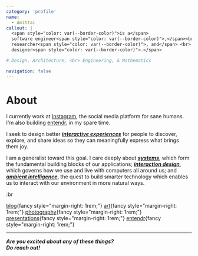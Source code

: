 ```yaml
---
category: 'profile'
name:
  - Amittai
callout: |
  <span style="color: var(--border-color)">is a</span>
  software engineer<span style="color: var(--border-color)">,</span><br>
  researcher<span style="color: var(--border-color)">, and</span> <br>
  designer<span style="color: var(--border-color)">.</span>

# Design, Architecture, <br> Engineering, & Mathematics

navigation: false
---
```


# About

I currently work at [Instagram][instagram], the social media platform
for sane humans.
I'm also building [entendr.][entendr] in my spare time.

I seek to design better [_**interactive experiences**_][interactive-experiences]
for people to discover, explore, and share ideas
so they can meaningfully express what brings them joy.

I am a generalist toward this goal. I care deeply about
[**_systems_**][systems],
which form the fundamental building blocks of our applications;
[**_interaction design_**][interaction-design],
which governs how we use and live with
computers all around us; and
**_[ambient intelligence][ambient-intelligence]_**,
the quest to build smarter technology
which enables us to interact with our environment in more natural ways.

:br

[blog](https://amittai.space){fancy style="margin-right: 1rem;"}
[art](https://amittai.art){fancy style="margin-right: 1rem;"}
[photography](https://www.instagram.com/amittai.art){fancy style="margin-right: 1rem;"}  
[presentations](https://slides.amittai.studio){fancy style="margin-right: 1rem;"}
[entendr](https://entendr.life){fancy style="margin-right: 1rem;"}

---

<!-- I carry a keen sense of responsibility for my work, including:

- **Ethical and responsible data collection and warehousing.**
  :br :br
  Knowing **what to collect**, **how**, **why**, and most importantly
  **how to respect user privacy and copyright issues** where applicable
  is important. I have relevant experience and coursework in
  **data mining** and **ethics** therein.
  :br
  Proper [warehousing][data-warehouse], be it in
  [data lakes][data-lake] or **SQL**/**NoSQL**
  databases, is also critical.
  I have experience working with SQL databases (**MySQL**, **PostgreSQL**),
  NoSQL databases (**MongoDB**, **Firebase**), and
  vector databases (**Pinecone**).
  and I am working to better understand the **underlying architectures
  and implementations of SQL databases**.
  :br :br

- **Ethical analysis, interpretation and usage**.
  :br
  We are in an exciting period when the potential of
  **deep learning** methods especially [transformers][attention-paper]
  are being realized.
  I am interested in the applications
  of novel neural network architectures and ideas to real-world problems.
  I have experience working with neural networks in
  [computer vision][computer-vision], [natural language processing][nlp],
  and [reinforcement learning][reinforcement-learning].  :br :br
  **I am particularly excited to explore the interplay between these
  cutting-edge fields and data ethics.**
  :br :br

- **Presentation and use in production.**
  :br
  Research output is only useful once it can be turned into a product
  and presented to an end user. For this, one needs to
  **identify existing gaps**, **design**, and **implement**
  innovative solutions that address existing needs.
  I have experiences [designing][design] and building front-end, user-facing applications.
  I am experienced with both [React][react], [Vue][vue],
  and their proxies ([Nuxt][nuxt], [Next][next], [Astro][astro]).
  :br :br
  
- **Teaching**
  :br
  **They say the best way to learn is to teach others.**  
  At [Dartmouth][dartmouth], I got the exciting opportunity to work closely
  with multiple professors in tinkering with and teaching their
  courses, as well as holding office hours to help students debug
  their code and understand the material better.
  The courses included **Systems Engineering**,
  **Artificial Intelligence**, **Database Systems**, **Data Structures**,
  and **Fullstack Web Development**.
  :br :br

- I also have experience building systems with a focus on
  **efficiency** and **high performance** using [C][c],
  [C++][cpp], [Rust][rust], and [Haskell][haskell].
  :br :br

---

I am also working on some stuff I am excited about
over at [entendr][entendr] and
recently started learning [Racket][racket] because of
its [language-oriented development][lang-dev] features. -->

<!-- --- -->

**_Are you excited about any of these things?  
Do reach out!_**

[data-warehouse]:           https://aws.amazon.com/what-is/data-warehouse/
[data-lake]:                https://www.databricks.com/discover/data-lakes

[lang-dev]:                 https://beautifulracket.com/appendix/why-lop-why-racket.html
[racket]:                   https://racket-lang.org
[react]:                    https://react.dev
[vue]:                      https://vuejs.org
[nuxt]:                     https://nuxt.com
[next]:                     https://nextjs.org
[category-theory]:          https://plato.stanford.edu/entries/category-theory/
[dl]:                       https://www.simplilearn.com/tutorials/deep-learning-tutorial/what-is-deep-learning
[design]:                   https://www.designcouncil.org.uk/our-work/what-is-design/
[functional-prg]:           https://spectrum.ieee.org/functional-programming
[dartmouth]:                https://home.dartmouth.edu/
[entendr]:                  https://entendr.life
[attention-paper]:          https://arxiv.org/pdf/1706.03762.pdf
[computer-vision]:          https://www.sas.com/en_us/insights/analytics/computer-vision.html
[reinforcement-learning]:   https://www.techtarget.com/searchenterpriseai/definition/reinforcement-learning
[nlp]:                      https://www.ibm.com/topics/natural-language-processing
[astro]:                    https://astro.build

[meta]:                     https://meta.com
[instagram]:                https://about.meta.com/technologies/instagram/

[c]:                        https://ieeexplore.ieee.org/document/6499601
[cpp]:                      https://isocpp.org
[rust]:                     https://www.rust-lang.org
[haskell]:                  https://www.haskell.org


[ambient-intelligence]:     https://www.infosys.com/insights/ai-automation/ambient-intelligence.html#:~:text=%22The%20most%20profound%20technologies%20are,chief%20scientist%20at%20Xerox%20PARC.

[interactive-experiences]:  https://www.designcouncil.org.uk/our-resources/the-design-value-framework/
[interaction-design]:       https://lawsofux.com/
[systems]:                  https://horicky.blogspot.com/2010/10/scalable-system-design-patterns.html

